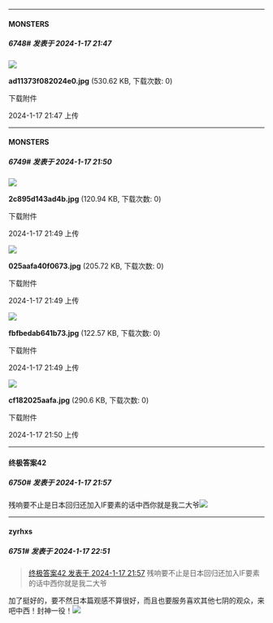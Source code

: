 
*****

####  MONSTERS  
##### 6748#       发表于 2024-1-17 21:47

<img src="https://img.saraba1st.com/forum/202401/17/214754q7h9hjchivuhdiwv.jpg" referrerpolicy="no-referrer">

<strong>ad11373f082024e0.jpg</strong> (530.62 KB, 下载次数: 0)

下载附件

2024-1-17 21:47 上传

*****

####  MONSTERS  
##### 6749#       发表于 2024-1-17 21:50

<img src="https://img.saraba1st.com/forum/202401/17/214952ajo31sjvsnojcnsn.jpg" referrerpolicy="no-referrer">

<strong>2c895d143ad4b.jpg</strong> (120.94 KB, 下载次数: 0)

下载附件

2024-1-17 21:49 上传

<img src="https://img.saraba1st.com/forum/202401/17/214955qr3vqzcdrwdl0l3l.jpg" referrerpolicy="no-referrer">

<strong>025aafa40f0673.jpg</strong> (205.72 KB, 下载次数: 0)

下载附件

2024-1-17 21:49 上传

<img src="https://img.saraba1st.com/forum/202401/17/214957i928kf9m1z37k288.jpg" referrerpolicy="no-referrer">

<strong>fbfbedab641b73.jpg</strong> (122.57 KB, 下载次数: 0)

下载附件

2024-1-17 21:49 上传

<img src="https://img.saraba1st.com/forum/202401/17/215000r057d91woo0wsd0r.jpg" referrerpolicy="no-referrer">

<strong>cf182025aafa.jpg</strong> (290.6 KB, 下载次数: 0)

下载附件

2024-1-17 21:50 上传


*****

####  终极答案42  
##### 6750#       发表于 2024-1-17 21:57

残响要不止是日本回归还加入IF要素的话中西你就是我二大爷<img src="https://static.saraba1st.com/image/smiley/face2017/067.png" referrerpolicy="no-referrer">


*****

####  zyrhxs  
##### 6751#       发表于 2024-1-17 22:51

<blockquote><a href="httphttps://bbs.saraba1st.com/2b/forum.php?mod=redirect&amp;goto=findpost&amp;pid=63682467&amp;ptid=2034229" target="_blank">终极答案42 发表于 2024-1-17 21:57</a>
残响要不止是日本回归还加入IF要素的话中西你就是我二大爷</blockquote>
加了挺好的，要不然日本篇观感不算很好，而且也要服务喜欢其他七阴的观众，来吧中西！封神一役！<img src="https://static.saraba1st.com/image/smiley/face2017/067.png" referrerpolicy="no-referrer">

